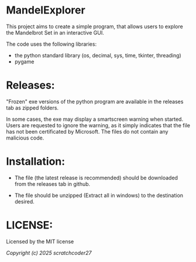 # MandelExplorer

This project aims to create a simple program, that allows users to explore the Mandelbrot Set in an interactive GUI.

The code uses the following libraries:
  - the python standard library (os, decimal, sys, time, tkinter, threading)
  - pygame

# Releases:
"Frozen" exe versions of the python program are available in the releases tab as zipped folders.

In some cases, the exe may display a smartscreen warning when started. Users are requested to ignore the warning, as it simply indicates that the file has not been certificated by Microsoft. The files do not contain any malicious code.

# Installation:
 - The file (the latest release is recommended) should be downloaded from the releases tab in github.

 - The file should be unzipped (Extract all in windows) to the destination desired.

# LICENSE:
Licensed by the MIT license

_Copyright (c) 2025 scratchcoder27_